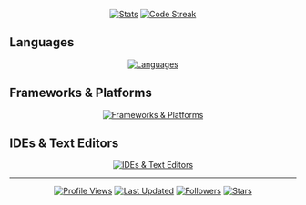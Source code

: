 <p align="center">
  <a href="https://github.com/BrewenC?tab=repositories"><img src="https://github-readme-stats.vercel.app/api?username=BrewenC&show_icons=true&theme=tokyonight" alt="Stats"/></a>
  <a href="#"><img src="https://streak-stats.demolab.com/?user=BrewenC&theme=dark" alt="Code Streak"/></a>
</p>
<h2>Languages</h2>
<p align="center">
  <a href="#">
    <img src="https://skillicons.dev/icons?i=js,ts,java,c,cpp,dart&theme=dark" alt="Languages"/>
  </a>
</p>
<h2>Frameworks & Platforms</h2>
<p align="center">
  <a href="#">
    <img src="https://skillicons.dev/icons?i=nodejs,nestjs,flutter,docker,gradle,maven,mysql,mongodb&theme=dark" alt="Frameworks & Platforms"/>
  </a>
</p>
<h2>IDEs & Text Editors</h2>
<p align="center">
  <a href="#">
    <img src="https://skillicons.dev/icons?i=git,vim,eclipse,idea&theme=dark" alt="IDEs & Text Editors"/>
  </a>
</p>
<hr/>
<p align="center">
  <a href="#" target="_blank"><img src="https://komarev.com/ghpvc/?username=BrewenC&label=Profile%20Views" alt="Profile Views"/></a>
  <a href="https://github.com/BrewenC/BrewenC" target="_blank"><img alt="Last Updated" src="https://img.shields.io/github/last-commit/BrewenC/BrewenC?label=Last%20Updated&style=fflat-square"></a>
  <a href="https://github.com/BrewenC?tab=followers" target="_blank"><img src="https://img.shields.io/github/followers/BrewenC?color=4C1&logo=github&label=Followers" alt="Followers"/></a>
  <a href="https://github.com/BrewenC?tab=stars" target="_blank"><img src="https://img.shields.io/github/stars/BrewenC?color=4C1&logo=github&label=Stars" alt="Stars"/></a>
</p>
